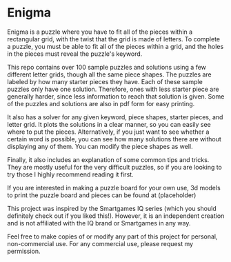 # Enigma
Enigma is a puzzle where you have to fit all of the pieces within a rectangular grid, with the twist that the grid is made of letters. To complete a puzzle, you must be able to fit all of the pieces within a grid, and the holes in the pieces must reveal the puzzle's keyword. 

This repo contains over 100 sample puzzles and solutions using a few different letter grids, though all the same piece shapes. The puzzles are labeled by how many starter pieces they have. Each of these sample puzzles only have one solution. Therefore, ones with less starter piece are generally harder, since less information to reach that solution is given. Some of the puzzles and solutions are also in pdf form for easy printing.

It also has a solver for any given keyword, piece shapes, starter pieces, and letter grid. It plots the solutions in a clear manner, so you can easily see where to put the pieces. Alternatively, if you just want to see whether a certain word is possible, you can see how many solutions there are without displaying any of them. You can modify the piece shapes as well.

Finally, it also includes an explanation of some common tips and tricks. They are mostly useful for the very difficult puzzles, so if you are looking to try those I highly recommend reading it first.

If you are interested in making a puzzle board for your own use, 3d models to print the puzzle board and pieces can be found at (placeholder)

This project was inspired by the Smartgames IQ series (which you should definitely check out if you liked this!). However, it is an independent creation and is not affiliated with the IQ brand or Smartgames in any way.

Feel free to make copies of or modify any part of this project for personal, non-commercial use. For any commercial use, please request my permission.
